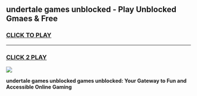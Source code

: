 
## undertale games unblocked - Play Unblocked Gmaes & Free
<h3>
<a href="https://news.freeplayer.one?title=undertale_games_unblocked&ref=16F">CLICK TO PLAY</a></h3>
<hr>

<h3>
<a href="https://news.freeplayer.one?title=undertale_games_unblocked&ref=16F">CLICK 2 PLAY</a>
  
</h3>

<a href="https://news.freeplayer.one?title=undertale_games_unblocked&ref=16F/"><img src="https://clearcache.store/games.png"></a>


**undertale games unblocked games unblocked: Your Gateway to Fun and Accessible Online Gaming**
